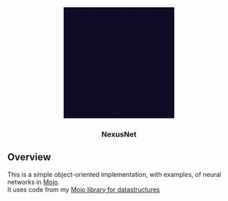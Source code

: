 <div align="center">
    <img src="NexusNet.gif" alt="Logo" width="250" height="250">

  <h3 align="center">NexusNet</h3>
</div>   

## Overview
This is a simple object-oriented implementation, with examples, of neural networks in [Mojo](https://www.modular.com/max/mojo).  
It uses code from my [Mojo library for datastructures](https://github.com/Mathprogrammer5/Nexus-DSA)
